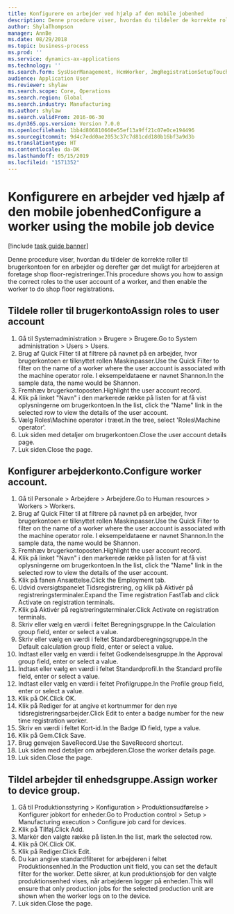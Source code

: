 ```yaml
---
title: Konfigurere en arbejder ved hjælp af den mobile jobenhed
description: Denne procedure viser, hvordan du tildeler de korrekte roller til brugerkontoen for en arbejder og derefter gør det muligt for arbejderen at foretage shop floor-registreringer.
author: ShylaThompson
manager: AnnBe
ms.date: 08/29/2018
ms.topic: business-process
ms.prod: ''
ms.service: dynamics-ax-applications
ms.technology: ''
ms.search.form: SysUserManagement, HcmWorker, JmgRegistrationSetupTouch, JmgRegistrationSetupAssignUsers
audience: Application User
ms.reviewer: shylaw
ms.search.scope: Core, Operations
ms.search.region: Global
ms.search.industry: Manufacturing
ms.author: shylaw
ms.search.validFrom: 2016-06-30
ms.dyn365.ops.version: Version 7.0.0
ms.openlocfilehash: 1bb4d806810660e55ef13a9ff21c07e0ce194496
ms.sourcegitcommit: 9d4c7edd0ae2053c37c7d81cdd180b16bf3a9d3b
ms.translationtype: HT
ms.contentlocale: da-DK
ms.lasthandoff: 05/15/2019
ms.locfileid: "1571352"
---
```

# <a name="configure-a-worker-using-the-mobile-job-device"></a><span data-ttu-id="9466d-103">Konfigurere en arbejder ved hjælp af den mobile jobenhed</span><span class="sxs-lookup"><span data-stu-id="9466d-103">Configure a worker using the mobile job device</span></span>

[!include [task guide banner](../../includes/task-guide-banner.md)]

<span data-ttu-id="9466d-104">Denne procedure viser, hvordan du tildeler de korrekte roller til brugerkontoen for en arbejder og derefter gør det muligt for arbejderen at foretage shop floor-registreringer.</span><span class="sxs-lookup"><span data-stu-id="9466d-104">This procedure shows you how to assign the correct roles to the user account of a worker, and then enable the worker to do shop floor registrations.</span></span>


## <a name="assign-roles-to-user-account"></a><span data-ttu-id="9466d-105">Tildele roller til brugerkonto</span><span class="sxs-lookup"><span data-stu-id="9466d-105">Assign roles to user account</span></span>
1. <span data-ttu-id="9466d-106">Gå til Systemadministration > Brugere > Brugere.</span><span class="sxs-lookup"><span data-stu-id="9466d-106">Go to System administration > Users > Users.</span></span>
2. <span data-ttu-id="9466d-107">Brug af Quick Filter til at filtrere på navnet på en arbejder, hvor brugerkontoen er tilknyttet rollen Maskinpasser.</span><span class="sxs-lookup"><span data-stu-id="9466d-107">Use the Quick Filter to filter on the name of a worker where the user account is associated with the machine operator role.</span></span> <span data-ttu-id="9466d-108">I eksempeldataene er navnet Shannon.</span><span class="sxs-lookup"><span data-stu-id="9466d-108">In the sample data, the name would be Shannon.</span></span>
3. <span data-ttu-id="9466d-109">Fremhæv brugerkontoposten.</span><span class="sxs-lookup"><span data-stu-id="9466d-109">Highlight the user account record.</span></span>
4. <span data-ttu-id="9466d-110">Klik på linket "Navn" i den markerede række på listen for at få vist oplysningerne om brugerkontoen.</span><span class="sxs-lookup"><span data-stu-id="9466d-110">In the list, click the "Name" link in the selected row to view the details of the user account.</span></span>
5. <span data-ttu-id="9466d-111">Vælg Roles\Machine operator i træet.</span><span class="sxs-lookup"><span data-stu-id="9466d-111">In the tree, select 'Roles\Machine operator'.</span></span>
6. <span data-ttu-id="9466d-112">Luk siden med detaljer om brugerkontoen.</span><span class="sxs-lookup"><span data-stu-id="9466d-112">Close the user account details page.</span></span>
7. <span data-ttu-id="9466d-113">Luk siden.</span><span class="sxs-lookup"><span data-stu-id="9466d-113">Close the page.</span></span>

## <a name="configure-worker-account"></a><span data-ttu-id="9466d-114">Konfigurer arbejderkonto.</span><span class="sxs-lookup"><span data-stu-id="9466d-114">Configure worker account.</span></span>
1. <span data-ttu-id="9466d-115">Gå til Personale > Arbejdere > Arbejdere.</span><span class="sxs-lookup"><span data-stu-id="9466d-115">Go to Human resources > Workers > Workers.</span></span>
2. <span data-ttu-id="9466d-116">Brug af Quick Filter til at filtrere på navnet på en arbejder, hvor brugerkontoen er tilknyttet rollen Maskinpasser.</span><span class="sxs-lookup"><span data-stu-id="9466d-116">Use the Quick Filter to filter on the name of a worker where the user account is associated with the machine operator role.</span></span> <span data-ttu-id="9466d-117">I eksempeldataene er navnet Shannon.</span><span class="sxs-lookup"><span data-stu-id="9466d-117">In the sample data, the name would be Shannon.</span></span>
3. <span data-ttu-id="9466d-118">Fremhæv brugerkontoposten.</span><span class="sxs-lookup"><span data-stu-id="9466d-118">Highlight the user account record.</span></span>
4. <span data-ttu-id="9466d-119">Klik på linket "Navn" i den markerede række på listen for at få vist oplysningerne om brugerkontoen.</span><span class="sxs-lookup"><span data-stu-id="9466d-119">In the list, click the "Name" link in the selected row to view the details of the user account.</span></span>
5. <span data-ttu-id="9466d-120">Klik på fanen Ansættelse.</span><span class="sxs-lookup"><span data-stu-id="9466d-120">Click the Employment tab.</span></span>
6. <span data-ttu-id="9466d-121">Udvid oversigtspanelet Tidsregistrering, og klik på Aktivér på registreringsterminaler.</span><span class="sxs-lookup"><span data-stu-id="9466d-121">Expand the Time registration FastTab and click Activate on registration terminals.</span></span>
7. <span data-ttu-id="9466d-122">Klik på Aktivér på registreringsterminaler.</span><span class="sxs-lookup"><span data-stu-id="9466d-122">Click Activate on registration terminals.</span></span>
8. <span data-ttu-id="9466d-123">Skriv eller vælg en værdi i feltet Beregningsgruppe.</span><span class="sxs-lookup"><span data-stu-id="9466d-123">In the Calculation group field, enter or select a value.</span></span>
9. <span data-ttu-id="9466d-124">Skriv eller vælg en værdi i feltet Standardberegningsgruppe.</span><span class="sxs-lookup"><span data-stu-id="9466d-124">In the Default calculation group field, enter or select a value.</span></span>
10. <span data-ttu-id="9466d-125">Indtast eller vælg en værdi i feltet Godkendelsesgruppe.</span><span class="sxs-lookup"><span data-stu-id="9466d-125">In the Approval group field, enter or select a value.</span></span>
11. <span data-ttu-id="9466d-126">Indtast eller vælg en værdi i feltet Standardprofil.</span><span class="sxs-lookup"><span data-stu-id="9466d-126">In the Standard profile field, enter or select a value.</span></span>
12. <span data-ttu-id="9466d-127">Indtast eller vælg en værdi i feltet Profilgruppe.</span><span class="sxs-lookup"><span data-stu-id="9466d-127">In the Profile group field, enter or select a value.</span></span>
13. <span data-ttu-id="9466d-128">Klik på OK.</span><span class="sxs-lookup"><span data-stu-id="9466d-128">Click OK.</span></span>
14. <span data-ttu-id="9466d-129">Klik på Rediger for at angive et kortnummer for den nye tidsregistreringsarbejder.</span><span class="sxs-lookup"><span data-stu-id="9466d-129">Click Edit to enter a badge number for the new time registration worker.</span></span>
15. <span data-ttu-id="9466d-130">Skriv en værdi i feltet Kort-id.</span><span class="sxs-lookup"><span data-stu-id="9466d-130">In the Badge ID field, type a value.</span></span>
16. <span data-ttu-id="9466d-131">Klik på Gem.</span><span class="sxs-lookup"><span data-stu-id="9466d-131">Click Save.</span></span>
17. <span data-ttu-id="9466d-132">Brug genvejen SaveRecord.</span><span class="sxs-lookup"><span data-stu-id="9466d-132">Use the SaveRecord shortcut.</span></span>
18. <span data-ttu-id="9466d-133">Luk siden med detaljer om arbejderen.</span><span class="sxs-lookup"><span data-stu-id="9466d-133">Close the worker details page.</span></span>
19. <span data-ttu-id="9466d-134">Luk siden.</span><span class="sxs-lookup"><span data-stu-id="9466d-134">Close the page.</span></span>

## <a name="assign-worker-to-device-group"></a><span data-ttu-id="9466d-135">Tildel arbejder til enhedsgruppe.</span><span class="sxs-lookup"><span data-stu-id="9466d-135">Assign worker to device group.</span></span>
1. <span data-ttu-id="9466d-136">Gå til Produktionsstyring > Konfiguration > Produktionsudførelse > Konfigurer jobkort for enheder.</span><span class="sxs-lookup"><span data-stu-id="9466d-136">Go to Production control > Setup > Manufacturing execution > Configure job card for devices.</span></span>
2. <span data-ttu-id="9466d-137">Klik på Tilføj.</span><span class="sxs-lookup"><span data-stu-id="9466d-137">Click Add.</span></span>
3. <span data-ttu-id="9466d-138">Markér den valgte række på listen.</span><span class="sxs-lookup"><span data-stu-id="9466d-138">In the list, mark the selected row.</span></span>
4. <span data-ttu-id="9466d-139">Klik på OK.</span><span class="sxs-lookup"><span data-stu-id="9466d-139">Click OK.</span></span>
5. <span data-ttu-id="9466d-140">Klik på Rediger.</span><span class="sxs-lookup"><span data-stu-id="9466d-140">Click Edit.</span></span>
6. <span data-ttu-id="9466d-141">Du kan angive standardfilteret for arbejderen i feltet Produktionsenhed.</span><span class="sxs-lookup"><span data-stu-id="9466d-141">In the Production unit field, you can set the default filter for the worker.</span></span> <span data-ttu-id="9466d-142">Dette sikrer, at kun produktionsjob for den valgte produktionsenhed vises, når arbejderen logger på enheden.</span><span class="sxs-lookup"><span data-stu-id="9466d-142">This will ensure that only production jobs for the selected production unit are shown when the worker logs on to the device.</span></span>
7. <span data-ttu-id="9466d-143">Luk siden.</span><span class="sxs-lookup"><span data-stu-id="9466d-143">Close the page.</span></span>

